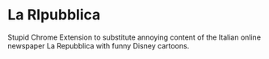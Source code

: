 # La RIpubblica

Stupid Chrome Extension to substitute annoying content of the Italian online newspaper La Repubblica with funny Disney cartoons.

